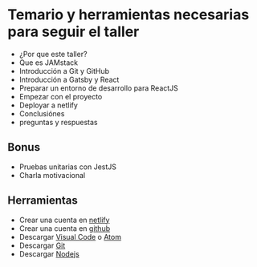 # Temario y herramientas necesarias para seguir el taller


* ¿Por que este taller?
* Que es JAMstack
* Introducción a Git y GitHub
* Introducción a Gatsby y React
* Preparar un entorno de desarrollo para ReactJS
* Empezar con el proyecto
* Deployar a netlify
* Conclusiónes
* preguntas y respuestas

 ## Bonus
 * Pruebas unitarias con JestJS
 * Charla motivacional

## Herramientas
* Crear una cuenta en [netlify](https://www.netlify.com/)
* Crear una cuenta en [github](https://github.com)
* Descargar [Visual Code](https://code.visualstudio.com/) o [Atom](https://atom.io/)
* Descargar [Git](https://git-scm.com/)
* Descargar [Nodejs](https://nodejs.org/es/)
